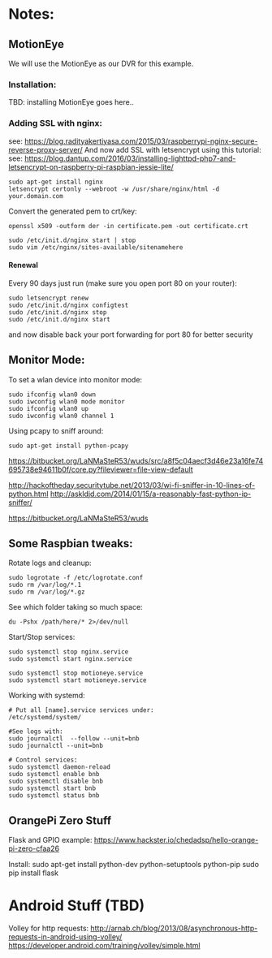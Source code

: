 # Notes:


## MotionEye

We will use the MotionEye as our DVR for this example.

### Installation:
TBD: installing MotionEye goes here..

### Adding SSL with nginx:
see: https://blog.radityakertiyasa.com/2015/03/raspberrypi-nginx-secure-reverse-proxy-server/
And now add SSL with letsencrypt using this tutorial:
see:  https://blog.dantup.com/2016/03/installing-lighttpd-php7-and-letsencrypt-on-raspberry-pi-raspbian-jessie-lite/

```
sudo apt-get install nginx
letsencrypt certonly --webroot -w /usr/share/nginx/html -d your.domain.com
```

Convert the generated pem to crt/key:
```
openssl x509 -outform der -in certificate.pem -out certificate.crt
```

```
sudo /etc/init.d/nginx start | stop
sudo vim /etc/nginx/sites-available/sitenamehere
```

#### Renewal
Every 90 days just run (make sure you open port 80 on your router):
```
sudo letsencrypt renew
sudo /etc/init.d/nginx configtest
sudo /etc/init.d/nginx stop
sudo /etc/init.d/nginx start
```
and now disable back your port forwarding for port 80 for better security

## Monitor Mode:

To set a wlan device into monitor mode:
```
sudo ifconfig wlan0 down
sudo iwconfig wlan0 mode monitor
sudo ifconfig wlan0 up
sudo iwconfig wlan0 channel 1
```

Using pcapy to sniff around:
```
sudo apt-get install python-pcapy
```


https://bitbucket.org/LaNMaSteR53/wuds/src/a8f5c04aecf3d46e23a16fe74695738e94611b0f/core.py?fileviewer=file-view-default


http://hackoftheday.securitytube.net/2013/03/wi-fi-sniffer-in-10-lines-of-python.html
http://askldjd.com/2014/01/15/a-reasonably-fast-python-ip-sniffer/

https://bitbucket.org/LaNMaSteR53/wuds

## Some Raspbian tweaks:

Rotate logs and cleanup:
```
sudo logrotate -f /etc/logrotate.conf
sudo rm /var/log/*.1
sudo rm /var/log/*.gz
```

See which folder taking so much space:
```
du -Pshx /path/here/* 2>/dev/null
```

Start/Stop services:
```
sudo systemctl stop nginx.service
sudo systemctl start nginx.service

sudo systemctl stop motioneye.service
sudo systemctl start motioneye.service
```

Working with systemd:
```
# Put all [name].service services under:
/etc/systemd/system/

#See logs with:
sudo journalctl  --follow --unit=bnb
sudo journalctl --unit=bnb

# Control services:
sudo systemctl daemon-reload
sudo systemctl enable bnb
sudo systemctl disable bnb
sudo systemctl start bnb
sudo systemctl status bnb

```



## OrangePi Zero Stuff

Flask and GPIO example:
https://www.hackster.io/chedadsp/hello-orange-pi-zero-cfaa26

Install:
sudo apt-get install python-dev python-setuptools python-pip
sudo pip install flask



# Android Stuff (TBD)

Volley for http requests:
http://arnab.ch/blog/2013/08/asynchronous-http-requests-in-android-using-volley/
https://developer.android.com/training/volley/simple.html
